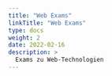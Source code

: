 ```yaml
---
title: "Web Exams"
linkTitle: "Web Exams"
type: docs
weight: 2
date: 2022-02-16
description: >
  Exams zu Web-Technologien
---
```

